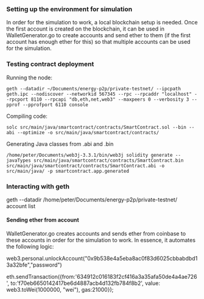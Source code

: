 
### Setting up the environment for simulation

In order for the simulation to work, a local blockchain setup is needed. 
Once the first account is created on the blockchain, it can be used in WalletGenerator.go to create accounts and send
ether to them (if the first account has enough ether for this) so that multiple accounts can be used for the simulation.

### Testing contract deployment

Running the node:

`geth --datadir ~/Documents/energy-p2p/private-testnet/ --ipcpath geth.ipc --nodiscover --networkid 567345 --rpc --rpcaddr "localhost" --rpcport 8110 --rpcapi "db,eth,net,web3" --maxpeers 0 --verbosity 3 --pprof --pprofport 6110 console`


Compiling code:

`solc src/main/java/smartcontract/contracts/SmartContract.sol --bin --abi --optimize -o src/main/java/smartcontract/contracts/`

Generating Java classes from .abi and .bin

`/home/peter/Documents/web3j-3.3.1/bin/web3j solidity generate --javaTypes src/main/java/smartcontract/contracts/SmartContract.bin src/main/java/smartcontract/contracts/SmartContract.abi -o src/main/java/ -p smartcontract.app.generated`


### Interacting with geth


geth --datadir /home/peter/Documents/energy-p2p/private-testnet/ account list

#### Sending ether from account

WalletGenerator.go creates accounts and sends ether from coinbase to these accounts in order for the simulation to work. In essence, it automates the following logic:

web3.personal.unlockAccount("0x9b538e4a5eba8ac0f83d6025cbbabdbd13a32bfe","password")

eth.sendTransaction({from:'634912c016183f2cf416a3a35afa50de4a4ae726', to:'f70eb6650142417be6d4887acb4d132fb784f8b2', value: web3.toWei(1000000, "wei"), gas:21000});